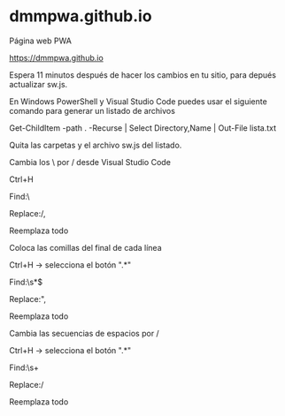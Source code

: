 # dmmpwa.github.io
Página web PWA

https://dmmpwa.github.io

Espera 11 minutos después de hacer
los cambios en tu sitio, para
depués actualizar sw.js.


 En Windows PowerShell y Visual
 Studio Code puedes usar el
 siguiente comando para generar un
 listado de archivos

 Get-ChildItem -path . -Recurse | Select Directory,Name | Out-File lista.txt

Quita las carpetas y el archivo sw.js del listado.

Cambia los \ por / desde Visual Studio Code

Ctrl+H

Find:\

Replace:/,

Reemplaza todo

 
Coloca las comillas del final de cada línea

Ctrl+H
-> selecciona el botón ".*"

Find:\s*$

Replace:",

Reemplaza todo

Cambia las secuencias de espacios por /

Ctrl+H
-> selecciona el botón ".*"

Find:\s+

Replace:/

Reemplaza todo
